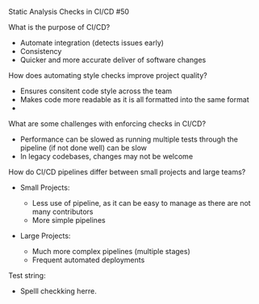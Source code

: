 Static Analysis Checks in CI/CD #50

What is the purpose of CI/CD?
- Automate integration (detects issues early)
- Consistency
- Quicker and more accurate deliver of software changes

How does automating style checks improve project quality?
- Ensures consitent code style across the team
- Makes code more readable as it is all formatted into the same format
- 

What are some challenges with enforcing checks in CI/CD?
- Performance can be slowed as running multiple tests through the pipeline (if not done well) can be slow
- In legacy codebases, changes may not be welcome


How do CI/CD pipelines differ between small projects and large teams?
- Small Projects:
    - Less use of pipeline, as it can be easy to manage as there are not many contributors
    - More simple pipelines

- Large Projects:
    - Much more complex pipelines (multiple stages)
    - Frequent automated deployments 

Test string:
 - Spelll checkking herre.